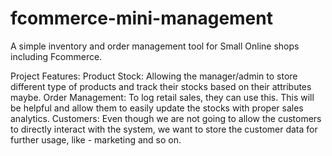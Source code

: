 # fcommerce-mini-management
A simple inventory and order management tool for Small Online shops including Fcommerce. 

Project Features:
Product Stock: Allowing the manager/admin to store different type of products and track their stocks based on their attributes maybe. 
Order Management: To log retail sales, they can use this. This will be helpful and allow them to easily update the stocks with proper sales analytics. 
Customers: Even though we are not going to allow the customers to directly interact with the system, we want to store the customer data for further usage, like - marketing and so on. 
